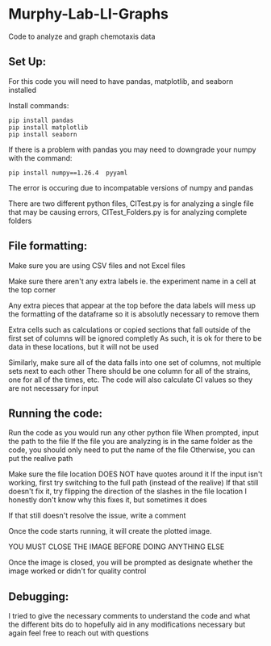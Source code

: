 # Murphy-Lab-LI-Graphs
Code to analyze and graph chemotaxis data

## Set Up:
For this code you will need to have pandas, matplotlib, and seaborn installed

Install commands:

    pip install pandas
    pip install matplotlib
    pip install seaborn

If there is a problem with pandas you may need to downgrade your numpy with the command:

    pip install numpy==1.26.4  pyyaml

The error is occuring due to incompatable versions of numpy and pandas

There are two different python files, CITest.py is for analyzing a single file that may be causing errors, CITest_Folders.py is for analyzing complete folders

## File formatting:
Make sure you are using CSV files and not Excel files

Make sure there aren't any extra labels
ie. the experiment name in a cell at the top corner

Any extra pieces that appear at the top before the data labels will mess up the formatting of the dataframe
so it is absolutly necessary to remove them

Extra cells such as calculations or copied sections that fall outside of the first set of columns will be ignored completly
As such, it is ok for there to be data in these locations, but it will not be used

Similarly, make sure all of the data falls into one set of columns, not multiple sets next to each other
There should be one column for all of the strains, one for all of the times, etc.
The code will also calculate CI values so they are not necessary for input

## Running the code:
Run the code as you would run any other python file
When prompted, input the path to the file
If the file you are analyzing is in the same folder as the code, you should only need to put the name of the file
Otherwise, you can put the realive path

Make sure the file location DOES NOT have quotes around it
If the input isn't working, first try switching to the full path (instead of the realive)
If that still doesn't fix it, try flipping the direction of the slashes in the file location
I honestly don't know why this fixes it, but sometimes it does

If that still doesn't resolve the issue, write a comment

Once the code starts running, it will create the plotted image.

YOU MUST CLOSE THE IMAGE BEFORE DOING ANYTHING ELSE

Once the image is closed, you will be prompted as designate whether the image worked or didn't for quality control

## Debugging:
I tried to give the necessary comments to understand the code and what the different bits do
to hopefully aid in any modifications necessary but again feel free to reach out with questions